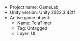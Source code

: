 <!-- UNITY CODE ASSIST INSTRUCTIONS START -->
- Project name: GameLab
- Unity version: Unity 2022.3.42f1
- Active game object:
  - Name: TelaTimer
  - Tag: Untagged
  - Layer: UI
<!-- UNITY CODE ASSIST INSTRUCTIONS END -->
